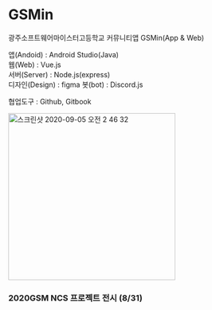 # GSMin

광주소프트웨어마이스터고등학교 커뮤니티앱 GSMin(App & Web)

앱(Andoid) : Android Studio(Java)<br>
웹(Web) : Vue.js<br>
서버(Server) : Node.js(express)<br>
디자인(Design) : figma
봇(bot) : Discord.js

협업도구 : Github, Gitbook<br>

<img width="335" alt="스크린샷 2020-09-05 오전 2 46 32" src="https://user-images.githubusercontent.com/41174265/92271110-311afc00-ef22-11ea-86ee-98018bec059b.png">
<h3> 2020GSM NCS 프로젝트 전시 (8/31) <h3>
